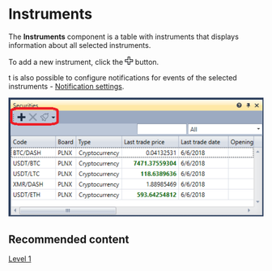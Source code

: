# Instruments

The **Instruments** component is a table with instruments that displays information about all selected instruments.

To add a new instrument, click the ![Designer Creation tool 00](../../../../images/designer_creation_tool_00.png) button. 

t is also possible to configure notifications for events of the selected instruments \- [Notification settings](../../notifications.md).

![Terminal securities 00](../../../../images/terminal_securities_00.png)

## Recommended content

[Level 1](level_1.md)
